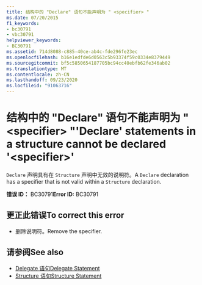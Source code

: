 ```yaml
---
title: 结构中的 "Declare" 语句不能声明为 " <specifier> "
ms.date: 07/20/2015
f1_keywords:
- bc30791
- vbc30791
helpviewer_keywords:
- BC30791
ms.assetid: 714d8088-c885-40ce-ab4c-fde296fe23ec
ms.openlocfilehash: b16e1edfde6d0563c5b93374f59c0334e8379449
ms.sourcegitcommit: bf5c5850654187705bc94cc40ebfb62fe346ab02
ms.translationtype: MT
ms.contentlocale: zh-CN
ms.lasthandoff: 09/23/2020
ms.locfileid: "91063716"
---
```

# <a name="declare-statements-in-a-structure-cannot-be-declared-specifier"></a><span data-ttu-id="b1ede-102">结构中的 "Declare" 语句不能声明为 " \<specifier> "</span><span class="sxs-lookup"><span data-stu-id="b1ede-102">'Declare' statements in a structure cannot be declared '\<specifier>'</span></span>

<span data-ttu-id="b1ede-103">`Declare` 声明具有在 `Structure` 声明中无效的说明符。</span><span class="sxs-lookup"><span data-stu-id="b1ede-103">A `Declare` declaration has a specifier that is not valid within a `Structure` declaration.</span></span>  
  
 <span data-ttu-id="b1ede-104">**错误 ID：** BC30791</span><span class="sxs-lookup"><span data-stu-id="b1ede-104">**Error ID:** BC30791</span></span>  
  
## <a name="to-correct-this-error"></a><span data-ttu-id="b1ede-105">更正此错误</span><span class="sxs-lookup"><span data-stu-id="b1ede-105">To correct this error</span></span>  
  
- <span data-ttu-id="b1ede-106">删除说明符。</span><span class="sxs-lookup"><span data-stu-id="b1ede-106">Remove the specifier.</span></span>  
  
## <a name="see-also"></a><span data-ttu-id="b1ede-107">请参阅</span><span class="sxs-lookup"><span data-stu-id="b1ede-107">See also</span></span>

- [<span data-ttu-id="b1ede-108">Delegate 语句</span><span class="sxs-lookup"><span data-stu-id="b1ede-108">Delegate Statement</span></span>](../language-reference/statements/delegate-statement.md)
- [<span data-ttu-id="b1ede-109">Structure 语句</span><span class="sxs-lookup"><span data-stu-id="b1ede-109">Structure Statement</span></span>](../language-reference/statements/structure-statement.md)
